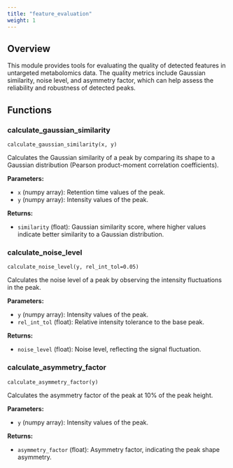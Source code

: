 ```yaml
---
title: "feature_evaluation"
weight: 1
---
```


## Overview

This module provides tools for evaluating the quality of detected features in untargeted metabolomics data. The quality metrics include Gaussian similarity, noise level, and asymmetry factor, which can help assess the reliability and robustness of detected peaks.

## Functions

### calculate_gaussian_similarity

`calculate_gaussian_similarity(x, y)`

Calculates the Gaussian similarity of a peak by comparing its shape to a Gaussian distribution (Pearson product-moment correlation coefficients).

**Parameters:**

- `x` (numpy array): Retention time values of the peak.
- `y` (numpy array): Intensity values of the peak.

**Returns:**

- `similarity` (float): Gaussian similarity score, where higher values indicate better similarity to a Gaussian distribution.

### calculate_noise_level

`calculate_noise_level(y, rel_int_tol=0.05)`

Calculates the noise level of a peak by observing the intensity fluctuations in the peak.

**Parameters:**

- `y` (numpy array): Intensity values of the peak.
- `rel_int_tol` (float): Relative intensity tolerance to the base peak.

**Returns:**

- `noise_level` (float): Noise level, reflecting the signal fluctuation.

### calculate_asymmetry_factor

`calculate_asymmetry_factor(y)`

Calculates the asymmetry factor of the peak at 10% of the peak height.

**Parameters:**

- `y` (numpy array): Intensity values of the peak.

**Returns:**

- `asymmetry_factor` (float): Asymmetry factor, indicating the peak shape asymmetry.
